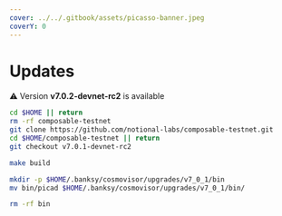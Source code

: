 ```yaml
---
cover: ../../.gitbook/assets/picasso-banner.jpeg
coverY: 0
---
```


# Updates

⚠️ Version **v7.0.2-devnet-rc2** is available

```bash
cd $HOME || return
rm -rf composable-testnet
git clone https://github.com/notional-labs/composable-testnet.git
cd $HOME/composable-testnet || return
git checkout v7.0.1-devnet-rc2

make build

mkdir -p $HOME/.banksy/cosmovisor/upgrades/v7_0_1/bin
mv bin/picad $HOME/.banksy/cosmovisor/upgrades/v7_0_1/bin/

rm -rf bin
```
